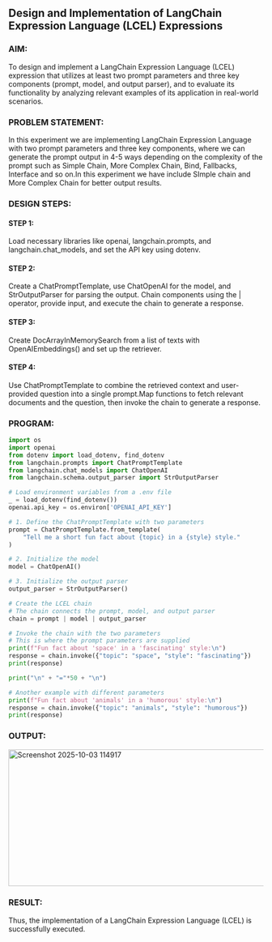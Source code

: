 ## Design and Implementation of LangChain Expression Language (LCEL) Expressions

### AIM:
To design and implement a LangChain Expression Language (LCEL) expression that utilizes at least two prompt parameters and three key components (prompt, model, and output parser), and to evaluate its functionality by analyzing relevant examples of its application in real-world scenarios.

### PROBLEM STATEMENT:

In this experiment we are implementing LangChain Expression Language with two prompt parameters and three key components, where we can generate the prompt output in 4-5 ways depending on the complexity of the prompt such as Simple Chain, More Complex Chain, Bind, Fallbacks, Interface and so on.In this experiment we have include SImple chain and More Complex Chain for better output results.

### DESIGN STEPS:

#### STEP 1:

Load necessary libraries like openai, langchain.prompts, and langchain.chat_models, and set the API key using dotenv.

#### STEP 2:

Create a ChatPromptTemplate, use ChatOpenAI for the model, and StrOutputParser for parsing the output. Chain components using the | operator, provide input, and execute the chain to generate a response.

#### STEP 3:

Create DocArrayInMemorySearch from a list of texts with OpenAIEmbeddings() and set up the retriever.

#### STEP 4:

Use ChatPromptTemplate to combine the retrieved context and user-provided question into a single prompt.Map functions to fetch relevant documents and the question, then invoke the chain to generate a response.

### PROGRAM:

```py
import os
import openai
from dotenv import load_dotenv, find_dotenv
from langchain.prompts import ChatPromptTemplate
from langchain.chat_models import ChatOpenAI
from langchain.schema.output_parser import StrOutputParser

# Load environment variables from a .env file
_ = load_dotenv(find_dotenv()) 
openai.api_key = os.environ['OPENAI_API_KEY']

# 1. Define the ChatPromptTemplate with two parameters
prompt = ChatPromptTemplate.from_template(
    "Tell me a short fun fact about {topic} in a {style} style."
)

# 2. Initialize the model
model = ChatOpenAI()

# 3. Initialize the output parser
output_parser = StrOutputParser()

# Create the LCEL chain
# The chain connects the prompt, model, and output parser
chain = prompt | model | output_parser

# Invoke the chain with the two parameters
# This is where the prompt parameters are supplied
print(f"Fun fact about 'space' in a 'fascinating' style:\n")
response = chain.invoke({"topic": "space", "style": "fascinating"})
print(response)

print("\n" + "="*50 + "\n")

# Another example with different parameters
print(f"Fun fact about 'animals' in a 'humorous' style:\n")
response = chain.invoke({"topic": "animals", "style": "humorous"})
print(response)
```

### OUTPUT:

<img width="1341" height="270" alt="Screenshot 2025-10-03 114917" src="https://github.com/user-attachments/assets/2d6be8cc-8e2f-47fd-9e9a-0bdaf5c3bc62" />


### RESULT:
Thus, the implementation of a LangChain Expression Language (LCEL) is successfully executed.
